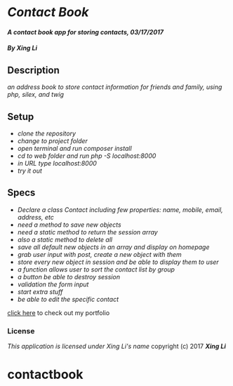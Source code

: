 # _**Contact Book**_

#### _A contact book app for storing contacts, 03/17/2017_

#### _By Xing Li_

## Description

_an address book to store contact information for friends and family, using php, silex, and twig_

## Setup

* _clone the repository_
* _change to project folder_
* _open terminal and run composer install_
* _cd to web folder and run php -S localhost:8000_
* _in URL type localhost:8000_
* _try it out_

## Specs

* _Declare a class Contact including few properties: name, mobile, email, address, etc_
* _need a method to save new objects_
* _need a static method to return the session array_
* _also a static method to delete all_
* _save all default new objects in an array and display on homepage_
* _grab user input with post, create a new object with them_
* _store every new object in session and be able to display them to user_
* _a function allows user to sort the contact list by group_
* _a button be able to destroy session_
* _validation the form input_
* _start extra stuff_
* _be able to edit the specific contact_

[click here](https://github.com/msuli1120/contactbookphp.git) to check out my portfolio

### License
*This application is licensed under Xing Li's name*
copyright (c) 2017 **_Xing Li_**
# contactbook

